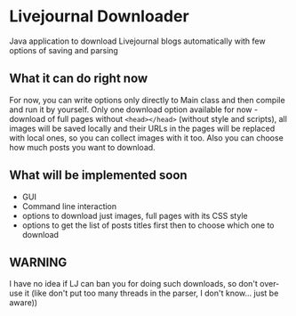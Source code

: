 # Livejournal Downloader
Java application to download Livejournal blogs automatically with few options of saving and parsing

## What it can do right now
For now, you can write options only directly to Main class and then compile and run it by yourself. 
Only one download option available for now - download of full pages without `<head></head>` (without style and scripts), all images will be saved locally
and their URLs in the pages will be replaced with local ones, so you can collect images with it too.
Also you can choose how much posts you want to download.

## What will be implemented soon
* GUI
* Command line interaction
* options to download just images, full pages with its CSS style
* options to get the list of posts titles first then to choose which one to download

## WARNING
I have no idea if LJ can ban you for doing such downloads, so don't over-use it (like don't put too many threads in the parser, I don't know... just be aware))

